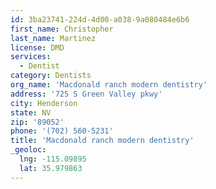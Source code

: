 ```yaml
---
id: 3ba23741-224d-4d00-a038-9a080484e6b6
first_name: Christopher
last_name: Martinez
license: DMD
services:
  - Dentist
category: Dentists
org_name: 'Macdonald ranch modern dentistry'
address: '725 S Green Valley pkwy'
city: Henderson
state: NV
zip: '89052'
phone: '(702) 560-5231'
title: 'Macdonald ranch modern dentistry'
_geoloc:
  lng: -115.09895
  lat: 35.979863
---
```

